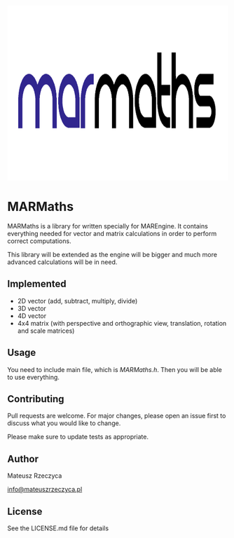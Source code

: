 <p align="center">
  <img width="1275" height="400" src="img/marmaths.jpg">
</p>

# MARMaths

MARMaths is a library for written specially for MAREngine. It contains everything needed
for vector and matrix calculations in order to perform correct computations.

This library will be extended as the engine will be bigger and much more advanced calculations
will be in need.

## Implemented

- 2D vector (add, subtract, multiply, divide)
- 3D vector
- 4D vector
- 4x4 matrix (with perspective and orthographic view, translation, rotation and scale matrices)

## Usage

You need to include main file, which is *MARMaths.h*. Then you will be able to use everything.

## Contributing

Pull requests are welcome. For major changes, please open an issue first to discuss what you would like to change.

Please make sure to update tests as appropriate.

## Author

Mateusz Rzeczyca

info@mateuszrzeczyca.pl

## License

See the LICENSE.md file for details